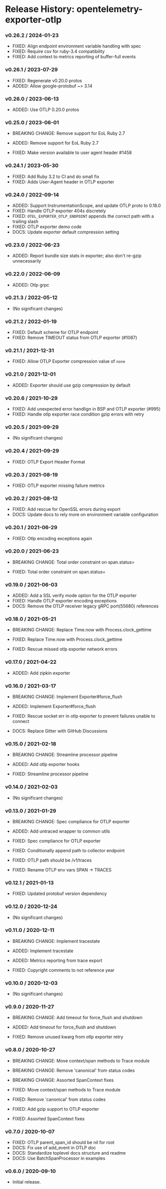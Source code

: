 # Release History: opentelemetry-exporter-otlp

### v0.26.2 / 2024-01-23

* FIXED: Align endpoint environment variable handling with spec
* FIXED: Require csv for ruby-3.4 compatibility
* FIXED: Add context to metrics reporting of buffer-full events

### v0.26.1 / 2023-07-29

* FIXED: Regenerate v0.20.0 protos
* ADDED: Allow google-protobuf ~> 3.14

### v0.26.0 / 2023-06-13

* ADDED: Use OTLP 0.20.0 protos 

### v0.25.0 / 2023-06-01

* BREAKING CHANGE: Remove support for EoL Ruby 2.7 

* ADDED: Remove support for EoL Ruby 2.7 
* FIXED: Make version available to user agent header #1458

### v0.24.1 / 2023-05-30

* FIXED: Add Ruby 3.2 to CI and do small fix 
* FIXED: Adds User-Agent header in OTLP exporter 

### v0.24.0 / 2022-09-14

* ADDED: Support InstrumentationScope, and update OTLP proto to 0.18.0 
* FIXED: Handle OTLP exporter 404s discretely 
* FIXED: `OTEL_EXPORTER_OTLP_ENDPOINT` appends the correct path with a trailing slash 
* FIXED: OTLP exporter demo code 
* DOCS: Update exporter default compression setting 

### v0.23.0 / 2022-06-23

* ADDED: Report bundle size stats in exporter; also don't re-gzip unnecessarily 

### v0.22.0 / 2022-06-09

* ADDED: Otlp grpc 

### v0.21.3 / 2022-05-12

* (No significant changes)

### v0.21.2 / 2022-01-19

* FIXED: Default scheme for OTLP endpoint 
* FIXED: Remove TIMEOUT status from OTLP exporter (#1087)

### v0.21.1 / 2021-12-31

* FIXED: Allow OTLP Exporter compression value of `none` 

### v0.21.0 / 2021-12-01

* ADDED: Exporter should use gzip compression by default 

### v0.20.6 / 2021-10-29

* FIXED: Add unexpected error handlign in BSP and OTLP exporter (#995)
* FIXED: Handle otlp exporter race condition gzip errors with retry 

### v0.20.5 / 2021-09-29

* (No significant changes)

### v0.20.4 / 2021-09-29

* FIXED: OTLP Export Header Format 

### v0.20.3 / 2021-08-19

* FIXED: OTLP exporter missing failure metrics 

### v0.20.2 / 2021-08-12

* FIXED: Add rescue for OpenSSL errors during export 
* DOCS: Update docs to rely more on environment variable configuration 

### v0.20.1 / 2021-06-29

* FIXED: Otlp encoding exceptions again 

### v0.20.0 / 2021-06-23

* BREAKING CHANGE: Total order constraint on span.status= 

* FIXED: Total order constraint on span.status= 

### v0.19.0 / 2021-06-03

* ADDED: Add a SSL verify mode option for the OTLP exporter 
* FIXED: Handle OTLP exporter encoding exceptions 
* DOCS: Remove the OTLP receiver legacy gRPC port(55680) references 

### v0.18.0 / 2021-05-21

* BREAKING CHANGE: Replace Time.now with Process.clock_gettime 

* FIXED: Replace Time.now with Process.clock_gettime 
* FIXED: Rescue missed otlp exporter network errors 

### v0.17.0 / 2021-04-22

* ADDED: Add zipkin exporter 

### v0.16.0 / 2021-03-17

* BREAKING CHANGE: Implement Exporter#force_flush 

* ADDED: Implement Exporter#force_flush 
* FIXED: Rescue socket err in otlp exporter to prevent failures unable to  connect 
* DOCS: Replace Gitter with GitHub Discussions 

### v0.15.0 / 2021-02-18

* BREAKING CHANGE: Streamline processor pipeline 

* ADDED: Add otlp exporter hooks 
* FIXED: Streamline processor pipeline 

### v0.14.0 / 2021-02-03

* (No significant changes)

### v0.13.0 / 2021-01-29

* BREAKING CHANGE: Spec compliance for OTLP exporter 

* ADDED: Add untraced wrapper to common utils 
* FIXED: Spec compliance for OTLP exporter 
* FIXED: Conditionally append path to collector endpoint 
* FIXED: OTLP path should be /v1/traces 
* FIXED: Rename OTLP env vars SPAN -> TRACES 

### v0.12.1 / 2021-01-13

* FIXED: Updated protobuf version dependency

### v0.12.0 / 2020-12-24

* (No significant changes)

### v0.11.0 / 2020-12-11

* BREAKING CHANGE: Implement tracestate 

* ADDED: Implement tracestate 
* ADDED: Metrics reporting from trace export 
* FIXED: Copyright comments to not reference year 

### v0.10.0 / 2020-12-03

* (No significant changes)

### v0.9.0 / 2020-11-27

* BREAKING CHANGE: Add timeout for force_flush and shutdown 

* ADDED: Add timeout for force_flush and shutdown 
* FIXED: Remove unused kwarg from otlp exporter retry 

### v0.8.0 / 2020-10-27

* BREAKING CHANGE: Move context/span methods to Trace module 
* BREAKING CHANGE: Remove 'canonical' from status codes 
* BREAKING CHANGE: Assorted SpanContext fixes 

* FIXED: Move context/span methods to Trace module 
* FIXED: Remove 'canonical' from status codes 
* FIXED: Add gzip support to OTLP exporter 
* FIXED: Assorted SpanContext fixes 

### v0.7.0 / 2020-10-07

* FIXED: OTLP parent_span_id should be nil for root 
* DOCS: Fix use of add_event in OTLP doc 
* DOCS: Standardize toplevel docs structure and readme 
* DOCS: Use BatchSpanProcessor in examples 

### v0.6.0 / 2020-09-10

* Initial release.
